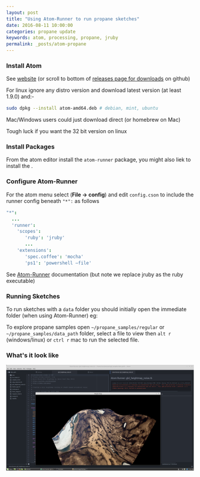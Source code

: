 ```yaml
---
layout: post
title: "Using Atom-Runner to run propane sketches"
date: 2016-08-11 10:00:00
categories: propane update
keywords: atom, processing, propane, jruby
permalink: _posts/atom-propane
---
```


### Install Atom ###

See [website][atom] (or scroll to bottom of [releases page for downloads][releases] on github)

For linux ignore any distro version and download latest version (at least 1.9.0) and:-

```bash
sudo dpkg --install atom-amd64.deb # debian, mint, ubuntu
```

Mac/Windows users could just download direct (or homebrew on Mac)

Tough luck if you want the 32 bit version on linux

### Install Packages ###

From the atom editor install the `atom-runner` package, you might also liek to install the .

### Configure Atom-Runner ###

For the atom menu select (**File -> config**) and edit `config.cson` to include the runner config beneath `"*":` as follows

```cson
"*":
  ...
  'runner':
    'scopes':
       'ruby': 'jruby'
       ...
    'extensions':
       'spec.coffee': 'mocha'
       'ps1': 'powershell –file'
```

See [Atom-Runner][runner] documentation (but note we replace jruby as the ruby executable)

### Running Sketches ###

To run sketches with a `data` folder you should initially open the immediate folder (when using Atom-Runner) eg:

To explore propane samples open `~/propane_samples/regular` or `~/propane_samples/data_path` folder, select a file to view then `alt r` (windows/linux) or `ctrl r` mac to run the selected file.

### What's it look like ###

<img src="/assets/atom-runner.png" />

[runner]:https://github.com/lsegal/atom-runner
[atom]:https://atom.io/
[releases]:https://github.com/atom/atom/releases/tag/v1.9.0
[jedit]:https://ruby-processing.github.io/JRubyArt/editors
[vim]:https://ruby-processing.github.io/JRubyArt/editors
